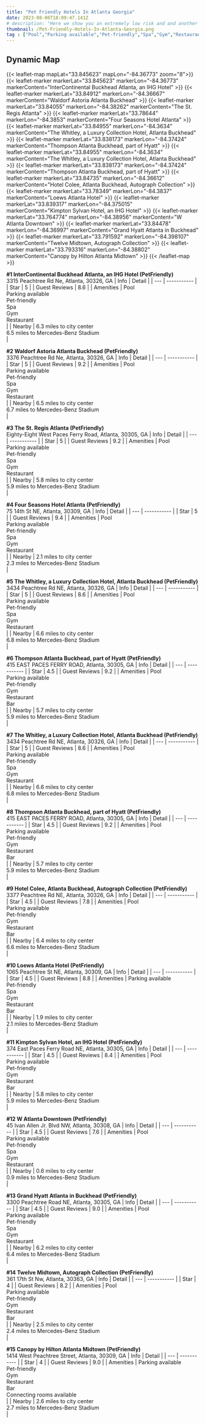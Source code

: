 ```yaml
---
title: "Pet Friendly Hotels In Atlanta Georgia"
date: 2023-08-06T18:09:47.141Z
# description: "Here we show you an extremely low risk and and another medium risk approach to earn passive income "
thumbnail: /Pet-Friendly-Hotels-In-Atlanta-Georgia.png
tag : ["Pool","Parking available","Pet-friendly","Spa","Gym","Restaurant","Bar","Connecting rooms available"]
---
```


## Dynamic Map
{{< leaflet-map  mapLat="33.845623" mapLon="-84.36773" zoom="8">}}
    {{< leaflet-marker markerLat="33.845623" markerLon="-84.36773" markerContent="InterContinental Buckhead Atlanta, an IHG Hotel" >}}
    {{< leaflet-marker markerLat="33.84912" markerLon="-84.36667" markerContent="Waldorf Astoria Atlanta Buckhead" >}}
    {{< leaflet-marker markerLat="33.84055" markerLon="-84.38262" markerContent="The St. Regis Atlanta" >}}
    {{< leaflet-marker markerLat="33.78644" markerLon="-84.3853" markerContent="Four Seasons Hotel Atlanta" >}}
    {{< leaflet-marker markerLat="33.84955" markerLon="-84.3634" markerContent="The Whitley, a Luxury Collection Hotel, Atlanta Buckhead" >}}
    {{< leaflet-marker markerLat="33.838173" markerLon="-84.37424" markerContent="Thompson Atlanta Buckhead, part of Hyatt" >}}
    {{< leaflet-marker markerLat="33.84955" markerLon="-84.3634" markerContent="The Whitley, a Luxury Collection Hotel, Atlanta Buckhead" >}}
    {{< leaflet-marker markerLat="33.838173" markerLon="-84.37424" markerContent="Thompson Atlanta Buckhead, part of Hyatt" >}}
    {{< leaflet-marker markerLat="33.84735" markerLon="-84.36612" markerContent="Hotel Colee, Atlanta Buckhead, Autograph Collection" >}}
    {{< leaflet-marker markerLat="33.78349" markerLon="-84.3837" markerContent="Loews Atlanta Hotel" >}}
    {{< leaflet-marker markerLat="33.839317" markerLon="-84.375015" markerContent="Kimpton Sylvan Hotel, an IHG Hotel" >}}
    {{< leaflet-marker markerLat="33.764774" markerLon="-84.38956" markerContent="W Atlanta Downtown" >}}
    {{< leaflet-marker markerLat="33.84478" markerLon="-84.36997" markerContent="Grand Hyatt Atlanta in Buckhead" >}}
    {{< leaflet-marker markerLat="33.791592" markerLon="-84.398107" markerContent="Twelve Midtown, Autograph Collection" >}}
    {{< leaflet-marker markerLat="33.793316" markerLon="-84.38802" markerContent="Canopy by Hilton Atlanta Midtown" >}}
{{< /leaflet-map >}}


**#1 InterContinental Buckhead Atlanta, an IHG Hotel (PetFriendly)**<br>3315 Peachtree Rd Ne, Atlanta, 30326, GA
| Info | Detail |
| --- | ----------- |
| Star | 5 |
| Guest Reviews | 8.6 |
| Amenities | Pool<br>Parking available<br>Pet-friendly<br>Spa<br>Gym<br>Restaurant<br> |
| Nearby | 6.3 miles to city center<br>6.5 miles to Mercedes-Benz Stadium<br> |

**#2 Waldorf Astoria Atlanta Buckhead (PetFriendly)**<br>3376 Peachtree Rd Ne, Atlanta, 30326, GA
| Info | Detail |
| --- | ----------- |
| Star | 5 |
| Guest Reviews | 9.2 |
| Amenities | Pool<br>Parking available<br>Pet-friendly<br>Spa<br>Gym<br>Restaurant<br> |
| Nearby | 6.5 miles to city center<br>6.7 miles to Mercedes-Benz Stadium<br> |

**#3 The St. Regis Atlanta (PetFriendly)**<br>Eighty-Eight West Paces Ferry Road, Atlanta, 30305, GA
| Info | Detail |
| --- | ----------- |
| Star | 5 |
| Guest Reviews | 9.2 |
| Amenities | Pool<br>Parking available<br>Pet-friendly<br>Spa<br>Gym<br>Restaurant<br> |
| Nearby | 5.8 miles to city center<br>5.9 miles to Mercedes-Benz Stadium<br> |

**#4 Four Seasons Hotel Atlanta (PetFriendly)**<br>75 14th St NE, Atlanta, 30309, GA
| Info | Detail |
| --- | ----------- |
| Star | 5 |
| Guest Reviews | 9.4 |
| Amenities | Pool<br>Parking available<br>Pet-friendly<br>Spa<br>Gym<br>Restaurant<br> |
| Nearby | 2.1 miles to city center<br>2.3 miles to Mercedes-Benz Stadium<br> |

**#5 The Whitley, a Luxury Collection Hotel, Atlanta Buckhead (PetFriendly)**<br>3434 Peachtree Rd NE, Atlanta, 30326, GA
| Info | Detail |
| --- | ----------- |
| Star | 5 |
| Guest Reviews | 8.6 |
| Amenities | Pool<br>Parking available<br>Pet-friendly<br>Spa<br>Gym<br>Restaurant<br> |
| Nearby | 6.6 miles to city center<br>6.8 miles to Mercedes-Benz Stadium<br> |

**#6 Thompson Atlanta Buckhead, part of Hyatt (PetFriendly)**<br>415 EAST PACES FERRY ROAD, Atlanta, 30305, GA
| Info | Detail |
| --- | ----------- |
| Star | 4.5 |
| Guest Reviews | 9.2 |
| Amenities | Pool<br>Parking available<br>Pet-friendly<br>Gym<br>Restaurant<br>Bar<br> |
| Nearby | 5.7 miles to city center<br>5.9 miles to Mercedes-Benz Stadium<br> |

**#7 The Whitley, a Luxury Collection Hotel, Atlanta Buckhead (PetFriendly)**<br>3434 Peachtree Rd NE, Atlanta, 30326, GA
| Info | Detail |
| --- | ----------- |
| Star | 5 |
| Guest Reviews | 8.6 |
| Amenities | Pool<br>Parking available<br>Pet-friendly<br>Spa<br>Gym<br>Restaurant<br> |
| Nearby | 6.6 miles to city center<br>6.8 miles to Mercedes-Benz Stadium<br> |

**#8 Thompson Atlanta Buckhead, part of Hyatt (PetFriendly)**<br>415 EAST PACES FERRY ROAD, Atlanta, 30305, GA
| Info | Detail |
| --- | ----------- |
| Star | 4.5 |
| Guest Reviews | 9.2 |
| Amenities | Pool<br>Parking available<br>Pet-friendly<br>Gym<br>Restaurant<br>Bar<br> |
| Nearby | 5.7 miles to city center<br>5.9 miles to Mercedes-Benz Stadium<br> |

**#9 Hotel Colee, Atlanta Buckhead, Autograph Collection (PetFriendly)**<br>3377 Peachtree Rd NE, Atlanta, 30326, GA
| Info | Detail |
| --- | ----------- |
| Star | 4.5 |
| Guest Reviews | 7.8 |
| Amenities | Pool<br>Parking available<br>Pet-friendly<br>Gym<br>Restaurant<br>Bar<br> |
| Nearby | 6.4 miles to city center<br>6.6 miles to Mercedes-Benz Stadium<br> |

**#10 Loews Atlanta Hotel (PetFriendly)**<br>1065 Peachtree St NE, Atlanta, 30309, GA
| Info | Detail |
| --- | ----------- |
| Star | 4.5 |
| Guest Reviews | 8.8 |
| Amenities | Parking available<br>Pet-friendly<br>Spa<br>Gym<br>Restaurant<br>Bar<br> |
| Nearby | 1.9 miles to city center<br>2.1 miles to Mercedes-Benz Stadium<br> |

**#11 Kimpton Sylvan Hotel, an IHG Hotel (PetFriendly)**<br>374 East Paces Ferry Road NE, Atlanta, 30305, GA
| Info | Detail |
| --- | ----------- |
| Star | 4.5 |
| Guest Reviews | 8.4 |
| Amenities | Pool<br>Parking available<br>Pet-friendly<br>Gym<br>Restaurant<br>Bar<br> |
| Nearby | 5.8 miles to city center<br>5.9 miles to Mercedes-Benz Stadium<br> |

**#12 W Atlanta Downtown (PetFriendly)**<br>45 Ivan Allen Jr. Blvd NW, Atlanta, 30308, GA
| Info | Detail |
| --- | ----------- |
| Star | 4.5 |
| Guest Reviews | 7.6 |
| Amenities | Pool<br>Parking available<br>Pet-friendly<br>Spa<br>Gym<br>Restaurant<br> |
| Nearby | 0.6 miles to city center<br>0.9 miles to Mercedes-Benz Stadium<br> |

**#13 Grand Hyatt Atlanta in Buckhead (PetFriendly)**<br>3300 Peachtree Road NE, Atlanta, 30305, GA
| Info | Detail |
| --- | ----------- |
| Star | 4.5 |
| Guest Reviews | 9.0 |
| Amenities | Pool<br>Parking available<br>Pet-friendly<br>Spa<br>Gym<br>Restaurant<br> |
| Nearby | 6.2 miles to city center<br>6.4 miles to Mercedes-Benz Stadium<br> |

**#14 Twelve Midtown, Autograph Collection (PetFriendly)**<br>361 17th St Nw, Atlanta, 30363, GA
| Info | Detail |
| --- | ----------- |
| Star | 4 |
| Guest Reviews | 8.2 |
| Amenities | Pool<br>Parking available<br>Pet-friendly<br>Gym<br>Restaurant<br>Bar<br> |
| Nearby | 2.5 miles to city center<br>2.4 miles to Mercedes-Benz Stadium<br> |

**#15 Canopy by Hilton Atlanta Midtown (PetFriendly)**<br>1414 West Peachtree Street, Atlanta, 30309, GA
| Info | Detail |
| --- | ----------- |
| Star | 4 |
| Guest Reviews | 9.0 |
| Amenities | Parking available<br>Pet-friendly<br>Gym<br>Restaurant<br>Bar<br>Connecting rooms available<br> |
| Nearby | 2.6 miles to city center<br>2.7 miles to Mercedes-Benz Stadium<br> |

